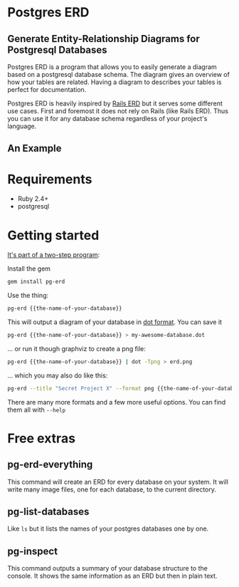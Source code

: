 # Postgres ERD

## Generate Entity-Relationship Diagrams for Postgresql Databases

Postgres ERD is a program that allows you to easily generate a diagram based on a postgresql database schema. The diagram gives an overview of how your tables are related. Having a diagram to describes your tables is perfect for documentation.

Postgres ERD is heavily inspired by [Rails ERD](https://voormedia.github.io/rails-erd/) but it serves some different use cases. First and foremost it does not rely on Rails (like Rails ERD). Thus you can use it for any database schema regardless of your project's language.

## An Example


# Requirements

- Ruby 2.4+
- postgresql

# Getting started

[It's part of a two-step program](https://www.youtube.com/watch?v=_c1NJQ0UP_Q):

Install the gem

```sh
gem install pg-erd
```

Use the thing:

```sh
pg-erd {{the-name-of-your-database}}
```

This will output a diagram of your database in [dot format](http://www.graphviz.org/). You can save it 

```sh
pg-erd {{the-name-of-your-database}} > my-awesome-database.dot
```

... or run it though graphviz to create a png file:

```sh
pg-erd {{the-name-of-your-database}} | dot -Tpng > erd.png
```

... which you may also do like this: 

```sh
pg-erd --title "Secret Project X" --format png {{the-name-of-your-database}} > erd.png
```

There are many more formats and a few more useful options. You can find them all with `--help`

# Free extras

## pg-erd-everything

This command will create an ERD for every database on your system. It will write many image files, one for each database, to the current directory.

## pg-list-databases

Like `ls` but it lists the names of your postgres databases one by one.

## pg-inspect

This command outputs a summary of your database structure to the console. It shows the same information as an ERD but then in plain text.

